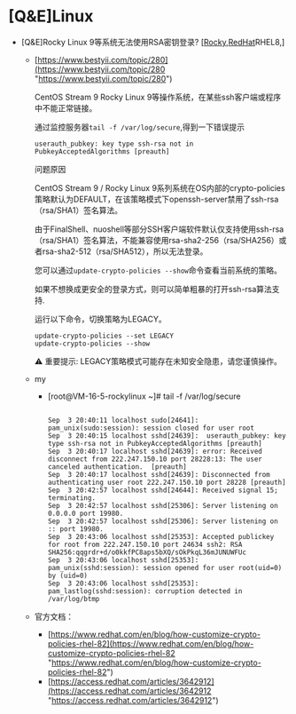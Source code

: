 # \[Q\&E]Linux

-   \[Q\&E]Rocky Linux 9等系统无法使用RSA密钥登录? \[[Rocky](Rocky_pA8ifA6zQQFr1xi2QJS9wR.md "Rocky"),[RedHat](RedHat_crCdH98G7vyTRhiAnHbNM6.md "RedHat")RHEL8,]


    -   [https://www.bestyii.com/topic/280](https://www.bestyii.com/topic/280 "https://www.bestyii.com/topic/280")

        CentOS Stream 9 Rocky Linux 9等操作系统，在某些ssh客户端或程序中不能正常链接。

        通过监控服务器`tail -f /var/log/secure`,得到一下错误提示
        ```text
        userauth_pubkey: key type ssh-rsa not in PubkeyAcceptedAlgorithms [preauth]
        ```
        问题原因

        CentOS Stream 9 / Rocky Linux 9系列系统在OS内部的crypto-policies策略默认为DEFAULT，在该策略模式下openssh-server禁用了ssh-rsa（rsa/SHA1）签名算法。

        由于FinalShell、nuoshell等部分SSH客户端软件默认仅支持使用ssh-rsa（rsa/SHA1）签名算法，不能兼容使用rsa-sha2-256（rsa/SHA256）或者rsa-sha2-512（rsa/SHA512），所以无法登录。

        您可以通过`update-crypto-policies --show`命令查看当前系统的策略。

        如果不想换成更安全的登录方式，则可以简单粗暴的打开ssh-rsa算法支持.

        运行以下命令，切换策略为LEGACY。
        ```text
        update-crypto-policies --set LEGACY
        update-crypto-policies --show
        ```
        ⚠️ 重要提示: LEGACY策略模式可能存在未知安全隐患，请您谨慎操作。
    -   my
        -   \[root\@VM-16-5-rockylinux \~]# tail -f /var/log/secure
            ```react&#x20;jsx

            Sep  3 20:40:11 localhost sudo[24641]: pam_unix(sudo:session): session closed for user root
            Sep  3 20:40:15 localhost sshd[24639]:  userauth_pubkey: key type ssh-rsa not in PubkeyAcceptedAlgorithms [preauth] 
            Sep  3 20:40:17 localhost sshd[24639]: error: Received disconnect from 222.247.150.10 port 28228:13: The user canceled authentication.  [preauth]
            Sep  3 20:40:17 localhost sshd[24639]: Disconnected from authenticating user root 222.247.150.10 port 28228 [preauth]
            Sep  3 20:42:57 localhost sshd[24644]: Received signal 15; terminating.
            Sep  3 20:42:57 localhost sshd[25306]: Server listening on 0.0.0.0 port 19980.
            Sep  3 20:42:57 localhost sshd[25306]: Server listening on :: port 19980.
            Sep  3 20:43:06 localhost sshd[25353]: Accepted publickey for root from 222.247.150.10 port 24634 ssh2: RSA SHA256:qqgrdr+d/o0kkfPC8aps5bXQ/sOkPkqL36mJUNUWFUc
            Sep  3 20:43:06 localhost sshd[25353]: pam_unix(sshd:session): session opened for user root(uid=0) by (uid=0)
            Sep  3 20:43:06 localhost sshd[25353]: pam_lastlog(sshd:session): corruption detected in /var/log/btmp
            ```
    -   官方文档：
        -   [https://www.redhat.com/en/blog/how-customize-crypto-policies-rhel-82](https://www.redhat.com/en/blog/how-customize-crypto-policies-rhel-82 "https://www.redhat.com/en/blog/how-customize-crypto-policies-rhel-82")
        -   [https://access.redhat.com/articles/3642912](https://access.redhat.com/articles/3642912 "https://access.redhat.com/articles/3642912")

